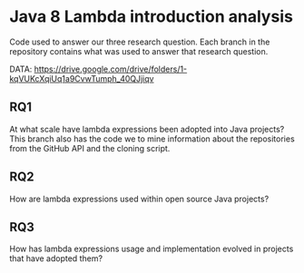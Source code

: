 # Java 8 Lambda introduction analysis
Code used to answer our three research question. Each branch in the repository contains what was used to answer that research question.

DATA: https://drive.google.com/drive/folders/1-kqVUKcXqiUq1a9CvwTumph_40QJjiqv

## RQ1
At what scale have lambda expressions been adopted into Java projects?
This branch also has the code we to mine information about the repositories from the GitHub API and the cloning script.

## RQ2
How are lambda expressions used within open source Java projects?

## RQ3
How has lambda expressions usage and implementation evolved in projects that have adopted them?
